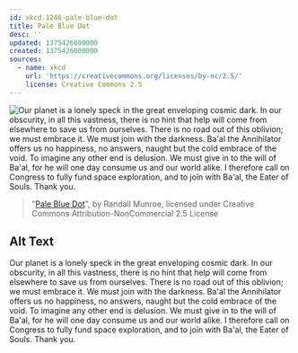 ```yaml
---
id: xkcd.1246-pale-blue-dot
title: Pale Blue Dot
desc: ''
updated: 1375426800000
created: 1375426800000
sources:
  - name: xkcd
    url: 'https://creativecommons.org/licenses/by-nc/2.5/'
    license: Creative Commons 2.5
---
```

![Our planet is a lonely speck in the great enveloping cosmic dark. In our obscurity, in all this vastness, there is no hint that help will come from elsewhere to save us from ourselves. There is no road out of this oblivion; we must embrace it. We must join with the darkness. Ba'al the Annihilator offers us no happiness, no answers, naught but the cold embrace of the void. To imagine any other end is delusion. We must give in to the will of Ba'al, for he will one day consume us and our world alike. I therefore call on Congress to fully fund space exploration, and to join with Ba'al, the Eater of Souls. Thank you.](https://imgs.xkcd.com/comics/pale_blue_dot.png)
> "[Pale Blue Dot](https://xkcd.com/1246/)", by Randall Munroe, licensed under Creative Commons Attribution-NonCommercial 2.5 License

## Alt Text
Our planet is a lonely speck in the great enveloping cosmic dark. In our obscurity, in all this vastness, there is no hint that help will come from elsewhere to save us from ourselves. There is no road out of this oblivion; we must embrace it. We must join with the darkness. Ba'al the Annihilator offers us no happiness, no answers, naught but the cold embrace of the void. To imagine any other end is delusion. We must give in to the will of Ba'al, for he will one day consume us and our world alike. I therefore call on Congress to fully fund space exploration, and to join with Ba'al, the Eater of Souls. Thank you.
